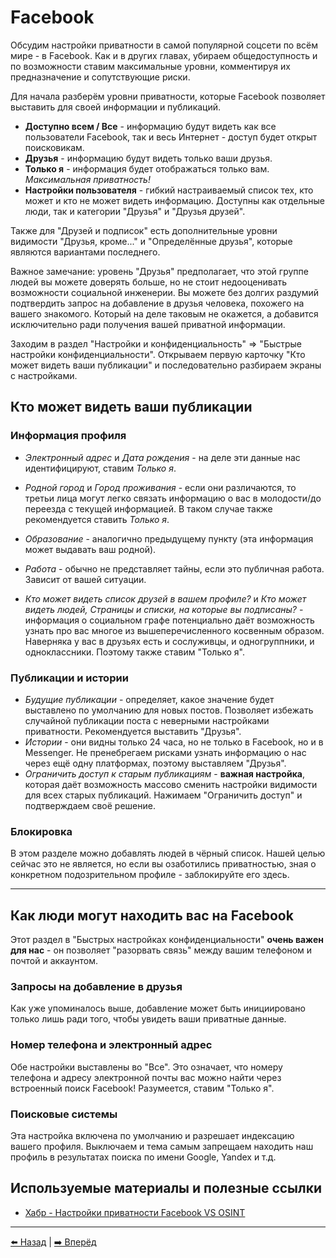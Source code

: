 # Facebook

Обсудим настройки приватности в самой популярной соцсети по всём мире - в Facebook. Как и в других главах, убираем общедоступность и по возможности ставим максимальные уровни, комментируя их предназначение и сопутствующие риски.

Для начала разберём уровни приватности, которые Facebook позволяет выставить для своей информации и публикаций.

- **Доступно всем / Все** - информацию будут видеть как все пользователи Facebook, так и весь Интернет - доступ будет открыт поисковикам.
- **Друзья** - информацию будут видеть только ваши друзья.
- **Только я** - информация будет отображаться только вам. *Максимальная приватность!*
- **Настройки пользователя** - гибкий настраиваемый список тех, кто может и кто не может видеть информацию. Доступны как отдельные люди, так и категории "Друзья" и "Друзья друзей".

Также для "Друзей и подписок" есть дополнительные уровни видимости "Друзья, кроме..." и "Определённые друзья", которые являются вариантами последнего.

Важное замечание: уровень "Друзья" предполагает, что этой группе людей вы можете доверять больше, но не стоит недооценивать возможности социальной инженерии. Вы можете без долгих раздумий подтвердить запрос на добавление в друзья человека, похожего на вашего знакомого. Который на деле таковым не окажется, а добавится исключительно ради получения вашей приватной информации.

Заходим в раздел "Настройки и конфиденциальность" => "Быстрые настройки конфиденциальности". Открываем первую карточку "Кто может видеть ваши публикации" и последовательно разбираем экраны с настройками.

## Кто может видеть ваши публикации

### Информация профиля

- *Электронный адрес* и *Дата рождения* - на деле эти данные нас идентифицируют, ставим *Только я*.
- *Родной город* и *Город проживания* - если они различаются, то третьи лица могут легко связать информацию о вас в молодости/до переезда с текущей информацией. В таком случае также рекомендуется ставить *Только я*. 
- *Образование* - аналогично предыдущему пункту (эта информация может выдавать ваш родной).
- *Работа* - обычно не представляет тайны, если это публичная работа. Зависит от вашей ситуации. 

- *Кто может видеть список друзей в вашем профиле?* и *Кто может видеть людей, Страницы и списки, на которые вы подписаны?* - информация о социальном графе потенциально даёт возможность узнать про вас многое из вышеперечисленного косвенным образом. Наверняка у вас в друзьях есть и сослуживцы, и одногруппники, и одноклассники. Поэтому также ставим "Только я".

### Публикации и истории

- *Будущие публикации* - определяет, какое значение будет выставлено по умолчанию для новых постов. Позволяет избежать случайной публикации поста с неверными настройками приватности. Рекомендуется выставить "Друзья".
- *Истории* - они видны только 24 часа, но не только в Facebook, но и в Messenger. Не пренебрегаем рисками узнать информацию о нас через ещё одну платформах, поэтому выставляем "Друзья". 
- *Ограничить доступ к старым публикациям* - **важная настройка**, которая даёт возможность массово сменить настройки видимости для всех старых публикаций. Нажимаем "Ограничить доступ" и подтверждаем своё решение.

### Блокировка

В этом разделе можно добавлять людей в чёрный список. Нашей целью сейчас это не является, но если вы озаботились приватностью, зная о конкретном подозрительном профиле - заблокируйте его здесь. 

---

## Как люди могут находить вас на Facebook

Этот раздел в "Быстрых настройках конфиденциальности" **очень важен для нас** - он позволяет "разорвать связь" между вашим телефоном и почтой и аккаунтом.

### Запросы на добавление в друзья

Как уже упоминалось выше, добавление может быть инициировано только лишь ради того, чтобы увидеть ваши приватные данные. 

### Номер телефона и электронный адрес

Обе настройки выставлены во "Все". Это означает, что номеру телефона и адресу электронной почты вас можно найти через встроенный поиск Facebook! Разумеется, ставим "Только я".

### Поисковые системы

Эта настройка включена по умолчанию и разрешает индексацию вашего профиля. Выключаем и тема самым запрещаем находить наш профиль в результатах поиска по имени Google, Yandex и т.д.

## Используемые материалы и полезные ссылки

- [Хабр - Настройки приватности Facebook VS OSINT](https://habr.com/ru/company/tomhunter/blog/530460/)

---

[⬅️ Назад](./mobile-apps-privacy.md) | [➡️ Вперёд](./telegram.md)
